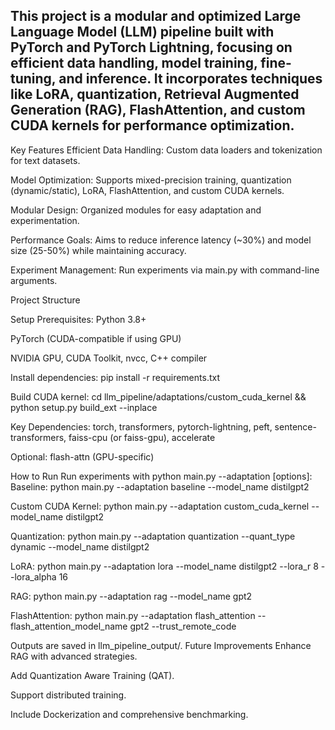 
## This project is a modular and optimized Large Language Model (LLM) pipeline built with PyTorch and PyTorch Lightning, focusing on efficient data handling, model training, fine-tuning, and inference. It incorporates techniques like LoRA, quantization, Retrieval Augmented Generation (RAG), FlashAttention, and custom CUDA kernels for performance optimization.



Key Features
Efficient Data Handling: Custom data loaders and tokenization for text datasets.

Model Optimization: Supports mixed-precision training, quantization (dynamic/static), LoRA, FlashAttention, and custom CUDA kernels.

Modular Design: Organized modules for easy adaptation and experimentation.

Performance Goals: Aims to reduce inference latency (~30%) and model size (25-50%) while maintaining accuracy.

Experiment Management: Run experiments via main.py with command-line arguments.

Project Structure


Setup
Prerequisites:
Python 3.8+

PyTorch (CUDA-compatible if using GPU)

NVIDIA GPU, CUDA Toolkit, nvcc, C++ compiler

Install dependencies: pip install -r requirements.txt

Build CUDA kernel: cd llm_pipeline/adaptations/custom_cuda_kernel && python setup.py build_ext --inplace

Key Dependencies:
torch, transformers, pytorch-lightning, peft, sentence-transformers, faiss-cpu (or faiss-gpu), accelerate

Optional: flash-attn (GPU-specific)

How to Run
Run experiments with python main.py --adaptation <name> [options]:
Baseline: python main.py --adaptation baseline --model_name distilgpt2

Custom CUDA Kernel: python main.py --adaptation custom_cuda_kernel --model_name distilgpt2

Quantization: python main.py --adaptation quantization --quant_type dynamic --model_name distilgpt2

LoRA: python main.py --adaptation lora --model_name distilgpt2 --lora_r 8 --lora_alpha 16

RAG: python main.py --adaptation rag --model_name gpt2

FlashAttention: python main.py --adaptation flash_attention --flash_attention_model_name gpt2 --trust_remote_code

Outputs are saved in llm_pipeline_output/.
Future Improvements
Enhance RAG with advanced strategies.

Add Quantization Aware Training (QAT).

Support distributed training.

Include Dockerization and comprehensive benchmarking.


